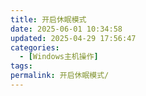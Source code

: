 ```yaml
---
title: 开启休眠模式
date: 2025-06-01 10:34:58
updated: 2025-04-29 17:56:47
categories:
  - [Windows主机操作]
tags:
permalink: 开启休眠模式/
---
```


